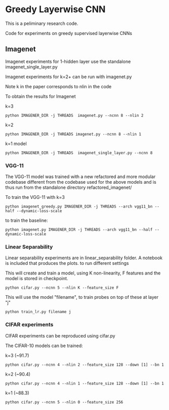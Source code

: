 # Greedy Layerwise CNN

This is a peliminary research code.

Code for experiments on greedy supervised layerwise CNNs

## Imagenet
Imagenet experiments for 1-hidden layer use the standalone imagenet_single_layer.py

Imagenet experiments for k=2+ can be run with imagenet.py

Note k in the paper corresponds to nlin in the code


To obtain the results for Imagenet

k=3 
```
python IMAGENER_DIR -j THREADS  imagenet.py --ncnn 8 --nlin 2 

```

k=2 

```
python IMAGENER_DIR -j THREADS imagenet.py --ncnn 8 --nlin 1 

```

k=1 model
```
python IMAGENER_DIR -j THREADS  imagenet_single_layer.py --ncnn 8

```
### VGG-11

The VGG-11 model was trained with a new refactored and more modular codebase different from the codebase used for the above models and is thus run from the standalone directory 
refactored_imagenet/

To train the VGG-11 with k=3

```
python imagenet_greedy.py IMAGENER_DIR -j THREADS --arch vgg11_bn --half --dynamic-loss-scale

```
to train the baseline:

```
python imagenet.py IMAGENER_DIR -j THREADS --arch vgg11_bn --half --dynamic-loss-scale

```

### Linear Separability
Linear separability experiments are in linear_separability folder. A notebook is included that produces the plots. to run different settings


This will create and train a model, using K non-linearity, F features and the model is stored in checkpoint.

```
python cifar.py --ncnn 5 --nlin K --feature_size F
```

This will use the model "filename", to train probes on top of these at layer "j"
```
python train_lr.py filename j

```

### CIFAR experiments
CIFAR experiments can be reproduced using cifar.py

The CIFAR-10 models can be trained:

k=3 (~91.7) 
```
python cifar.py --ncnn 4 --nlin 2 --feature_size 128 --down [1] --bn 1

```

k=2 (~90.4)

```
python cifar.py --ncnn 4 --nlin 1 --feature_size 128 --down [1] --bn 1

```

k=1 (~88.3) 
```
python cifar.py --ncnn 5 --nlin 0 --feature_size 256 

```

